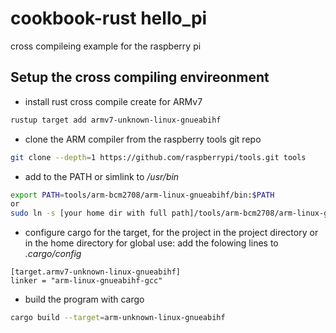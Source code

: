 # cookbook-rust hello_pi
cross compileing example for the raspberry pi

## Setup the cross compiling envireonment
* install rust cross compile create for ARMv7
```bash
rustup target add armv7-unknown-linux-gnueabihf
```
* clone the ARM compiler from the raspberry tools git repo
```bash
git clone --depth=1 https://github.com/raspberrypi/tools.git tools
```
* add to the PATH or simlink to _/usr/bin_
```bash
export PATH=tools/arm-bcm2708/arm-linux-gnueabihf/bin:$PATH
or
sudo ln -s [your home dir with full path]/tools/arm-bcm2708/arm-linux-gnueabihf/bin/* /usr/bin/
```
* configure cargo for the target, for the project in the project directory or in the home directory for global use: add the folowing lines to _.cargo/config_
```
[target.armv7-unknown-linux-gnueabihf]
linker = "arm-linux-gnueabihf-gcc"
```
* build the program with cargo
```bash
cargo build --target=arm-unknown-linux-gnueabihf
```
